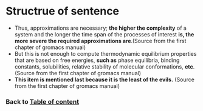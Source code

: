 # Structrue of sentence
* Thus, approximations are necessary; **the higher the complexity** of a system and the longer the time span of the processes of interest **is, the more severe the required approximations are**.(Source from the first chapter of gromacs manual)
* But this is not enough to compute thermodynamic equilibrium properties that are based on free energies, **such as** phase equilibria, binding constants, solubilities, relative stability of molecular conformations, **etc**.(Source from the first chapter of gromacs manual)
* **This item is mentioned last because it is the least of the evils.** (Source from the first chapter of gromacs manual)

### Back to [Table of content](https://chongchong8.github.io/home/)
